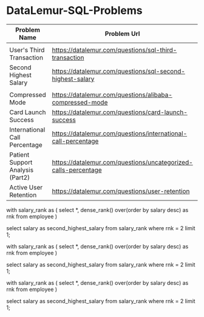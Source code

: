 # DataLemur-SQL-Problems


| Problem Name                     | Problem Url                                                    | Difficulty |
| ---------------------------------- | ---------------------------------------------------------------- | ------------ |
|                                  |                                                                |            |
| User's Third Transaction         | https://datalemur.com/questions/sql-third-transaction          | MEDIUM     |
| Second Highest Salary            | https://datalemur.com/questions/sql-second-highest-salary      | MEDIUM     |
|                                  |                                                                |            |
| Compressed Mode                  | https://datalemur.com/questions/alibaba-compressed-mode        | MEDIUM     |
| Card Launch Success              | https://datalemur.com/questions/card-launch-success            | MEDIUM     |
| International Call Percentage    | https://datalemur.com/questions/international-call-percentage  | MEDIUM     |
| Patient Support Analysis (Part2) | https://datalemur.com/questions/uncategorized-calls-percentage | MEDIUM     |
| Active User Retention            | https://datalemur.com/questions/user-retention                 | HARD       |

with salary_rank as (
select
*,
dense_rank() over(order by salary desc) as rnk
from employee
)

select
salary as second_highest_salary
from salary_rank
where rnk = 2
limit 1;

with salary_rank as (
select
*,
dense_rank() over(order by salary desc) as rnk
from employee
)

select
salary as second_highest_salary
from salary_rank
where rnk = 2
limit 1;

with salary_rank as (
select
*,
dense_rank() over(order by salary desc) as rnk
from employee
)

select
salary as second_highest_salary
from salary_rank
where rnk = 2
limit 1;
